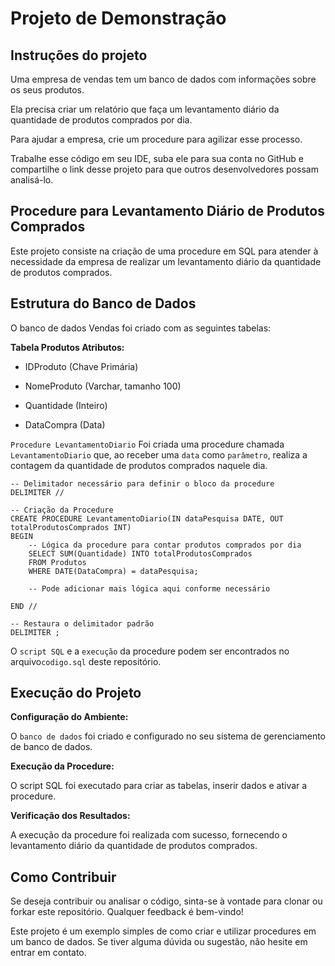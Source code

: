 # Projeto de Demonstração

## Instruções do projeto

Uma empresa de vendas tem um banco de dados com informações sobre os seus produtos.

Ela precisa criar um relatório que faça um levantamento diário da quantidade de produtos comprados por dia.

Para ajudar a empresa, crie um procedure para agilizar esse processo.

Trabalhe esse código em seu IDE, suba ele para sua conta no GitHub e compartilhe o link desse projeto para que outros desenvolvedores possam analisá-lo.

## Procedure para Levantamento Diário de Produtos Comprados

Este projeto consiste na criação de uma procedure em SQL para atender à necessidade da empresa de realizar um levantamento diário da quantidade de produtos comprados.

## Estrutura do Banco de Dados

O banco de dados Vendas foi criado com as seguintes tabelas:

**Tabela Produtos
Atributos:**

- IDProduto (Chave Primária)

- NomeProduto (Varchar, tamanho 100)

- Quantidade (Inteiro)

- DataCompra (Data)

`Procedure LevantamentoDiario`
Foi criada uma procedure chamada `LevantamentoDiario` que, ao receber uma `data` como `parâmetro`, realiza a contagem da quantidade de produtos comprados naquele dia.

````
-- Delimitador necessário para definir o bloco da procedure
DELIMITER //

-- Criação da Procedure
CREATE PROCEDURE LevantamentoDiario(IN dataPesquisa DATE, OUT totalProdutosComprados INT)
BEGIN
    -- Lógica da procedure para contar produtos comprados por dia
    SELECT SUM(Quantidade) INTO totalProdutosComprados
    FROM Produtos
    WHERE DATE(DataCompra) = dataPesquisa;

    -- Pode adicionar mais lógica aqui conforme necessário

END //

-- Restaura o delimitador padrão
DELIMITER ;
````

O `script SQL` e a `execução` da procedure podem ser encontrados no arquivo`codigo.sql` deste repositório.

## Execução do Projeto

**Configuração do Ambiente:**

O `banco de dados` foi criado e configurado no seu sistema de gerenciamento de banco de dados.

**Execução da Procedure:**

O script SQL foi executado para criar as tabelas, inserir dados e ativar a procedure.

**Verificação dos Resultados:**

A execução da procedure foi realizada com sucesso, fornecendo o levantamento diário da quantidade de produtos comprados.

## Como Contribuir

Se deseja contribuir ou analisar o código, sinta-se à vontade para clonar ou forkar este repositório. Qualquer feedback é bem-vindo!

Este projeto é um exemplo simples de como criar e utilizar procedures em um banco de dados. Se tiver alguma dúvida ou sugestão, não hesite em entrar em contato.
